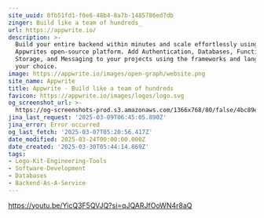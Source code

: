 ```yaml
---
site_uuid: 8fb51fd1-f0e6-48b4-8a7b-1485786ed7db
zinger: Build like a team of hundreds_
url: https://appwrite.io/
description: >-
  Build your entire backend within minutes and scale effortlessly using
  Appwrites open-source platform. Add Authentication, Databases, Functions,
  Storage, and Messaging to your projects using the frameworks and languages of
  your choice.
image: https://appwrite.io/images/open-graph/website.png
site_name: Appwrite
title: Appwrite - Build like a team of hundreds
favicon: https://appwrite.io/images/logos/logo.svg
og_screenshot_url: >-
  https://og-screenshots-prod.s3.amazonaws.com/1366x768/80/false/4bc89ea2cf3727d5ed6efc61a76901746056b65ede9671b6a9a703d554349443.jpeg
jina_last_request: '2025-03-09T06:45:05.890Z'
jina_error: Error occurred
og_last_fetch: '2025-03-07T05:20:56.417Z'
date_modified: 2025-03-24T00:00:00.000Z
date_created: '2025-03-30T05:44:14.869Z'
tags:
- Lego-Kit-Engineering-Tools
- Software-Development
- Databases
- Backend-As-A-Service
---
```












https://youtu.be/YicQ3F5QVJQ?si=qJQARJfOoWN4r8aQ
